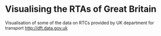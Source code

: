 Visualising the RTAs of Great Britain
===

Visualisation of some of the data on RTCs provided by UK department for transport http://dft.data.gov.uk